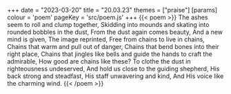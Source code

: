 +++
date = "2023-03-20"
title = "20.03.23"
themes = ["praise"]
[params]
  colour = 'poem'
  pageKey = 'src/poem.js'
+++
{{< poem >}}
The ashes seem to roll and clump together,
Skidding into mounds and skating into rounded bobbles in the dust,
From the dust again comes beauty,
And a new mind is given,
The image reprinted,
Free from chains to live in chains,
Chains that warm and pull out of danger,
Chains that bend bones into their right place,
Chains that jingles like bells and guide the hands to craft the admirable,
How good are chains like these?
To clothe the dust in righteousness undeserved,
And hold us close to the guiding shepherd,
His back strong and steadfast,
His staff unwavering and kind,
And His voice like the charming wind.
{{< /poem >}}